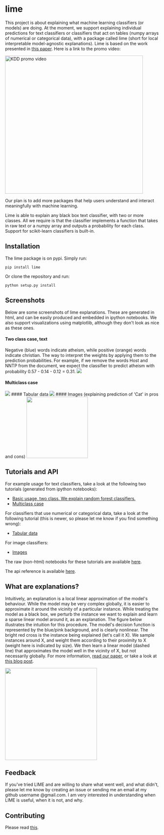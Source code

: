 # lime
This project is about explaining what machine learning classifiers (or models) are doing.
At the moment, we support explaining individual predictions for text classifiers or classifiers that act on tables (numpy arrays of numerical or categorical data), with a package called lime (short for local interpretable model-agnostic explanations).
Lime is based on the work presented in [this paper](http://arxiv.org/abs/1602.04938). Here is a link to the promo video:

<a href="https://www.youtube.com/watch?v=hUnRCxnydCc" target="_blank"><img src="https://raw.githubusercontent.com/marcotcr/lime/master/doc/images/video_screenshot.png" width="450" alt="KDD promo video"/></a>

Our plan is to add more packages that help users understand and interact meaningfully with machine learning.

Lime is able to explain any black box text classifier, with two or more classes. All we require is that the classifier implements a function that takes in raw text or a numpy array and outputs a probability for each class. Support for scikit-learn classifiers is built-in.
## Installation
The lime package is on pypi. Simply run:

    pip install lime
Or clone the repository and run:

    python setup.py install

## Screenshots
Below are some screenshots of lime explanations. These are generated in html, and can be easily produced and embedded in ipython notebooks. We also support visualizations using matplotlib, although they don't look as nice as these ones.
#### Two class case, text
Negative (blue) words indicate atheism, while positive (orange) words indicate christian. The way to interpret the weights by applying them to the prediction probabilities. For example, if we remove the words Host and NNTP from the document, we expect the classifier to predict atheism with probability 0.57 - 0.14 - 0.12 = 0.31.
<img src="https://raw.githubusercontent.com/marcotcr/lime/master/doc/images/twoclass.png" />
#### Multiclass case
<img src="https://raw.githubusercontent.com/marcotcr/lime/master/doc/images/multiclass.png" />
#### Tabular data
<img src="https://raw.githubusercontent.com/marcotcr/lime/master/doc/images/tabular.png" />
#### Images (explaining prediction of 'Cat' in pros and cons)
<img src="https://raw.githubusercontent.com/marcotcr/lime/master/doc/images/images.png" width=200 />

## Tutorials and API
For example usage for text classifiers, take a look at the following two tutorials (generated from ipython notebooks):
- [Basic usage, two class. We explain random forest classifiers.](http://marcotcr.github.io/lime/tutorials/Lime%20-%20basic%20usage%2C%20two%20class%20case.html)
- [Multiclass case](http://marcotcr.github.io/lime/tutorials/Lime%20-%20multiclass.html)

For classifiers that use numerical or categorical data, take a look at the following tutorial (this is newer, so please let me know if you find something wrong):
- [Tabular data](http://marcotcr.github.io/lime/tutorials/Tutorial%20-%20continuous%20and%20categorical%20features.html)

For image classifiers:
- [Images](http://marcotcr.github.io/lime/tutorials/Tutorial%20images.html)

The raw (non-html) notebooks for these tutorials are available [here](https://github.com/marcotcr/lime/tree/master/doc/notebooks).

The api reference is available [here](http://lime-ml.readthedocs.io/en/latest/).

## What are explanations?

Intuitively, an explanation is a local linear approximation of the model's behaviour.
While the model may be very complex globally, it is easier to approximate it around the vicinity of a particular instance.
While treating the model as a black box, we perturb the instance we want to explain and learn a sparse linear model around it, as an explanation.
The figure below illustrates the intuition for this procedure. The model's decision function is represented by the blue/pink background, and is clearly nonlinear.
The bright red cross is the instance being explained (let's call it X).
We sample instances around X, and weight them according to their proximity to X (weight here is indicated by size).
We then learn a linear model (dashed line) that approximates the model well in the vicinity of X, but not necessarily globally. For more information, [read our paper](http://arxiv.org/abs/1602.04938), or take a look at [this blog post](https://www.oreilly.com/learning/introduction-to-local-interpretable-model-agnostic-explanations-lime).

<img src="https://raw.githubusercontent.com/marcotcr/lime/master/doc/images/lime.png" width=300px />

## Feedback

If you've tried LIME and are willing to share what went well, and what didn't, please let me know by creating an issue or sending me an email at my github username @gmail.com. I am very interested in understanding when LIME is useful, when it is not, and why.

## Contributing

Please read [this](https://github.com/marcotcr/lime/blob/master/CONTRIBUTING.md).
